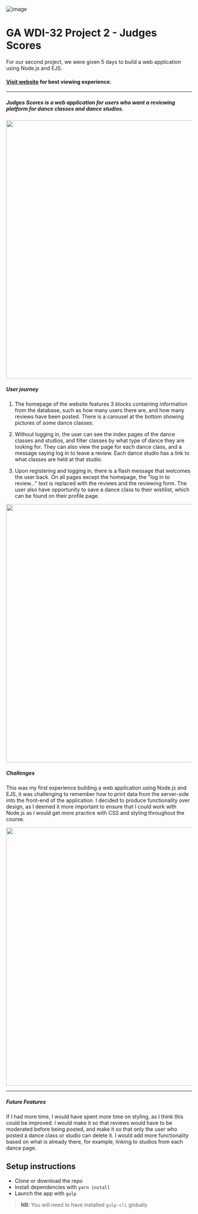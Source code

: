 ![image](https://ga-dash.s3.amazonaws.com/production/assets/logo-9f88ae6c9c3871690e33280fcf557f33.png)

# GA WDI-32 Project 2 - Judges Scores

For our second project, we were given 5 days to build a web application using Node.js and EJS.

#### [Visit website](https://judges-scores.herokuapp.com/) for best viewing experience.

---

##### Judges Scores is a web application for users who want a reviewing platform for dance classes and dance studios.

<p align="center"><img src="" width="700"></p>

##### User journey

1. The homepage of the website features 3 blocks containing information from the database, such as how many users there are, and how many reviews have been posted. There is a carousel at the bottom showing pictures of some dance classes.

2. Without logging in, the user can see the index pages of the dance classes and studios, and filter classes by what type of dance they are looking for. They can also view the page for each dance class, and a message saying log in to leave a review. Each dance studio has a link to what classes are held at that studio.

3. Upon registering and logging in, there is a flash message that welcomes the user back. On all pages except the homepage, the "log in to review..." text is replaced with the reviews and the reviewing form. The user also have opportunity to save a dance class to their wishlist, which can be found on their profile page.

<p align="center"><img src="" width="700"></p>

##### Challenges

This was my first experience building a web application using Node.js and EJS, it was challenging to remember how to print data from the server-side into the front-end of the application. I decided to produce functionality over design, as I deemed it more important to ensure that I could work with Node.js as I would get more practice with CSS and styling throughout the course.

<p align="center"><img src="" width="700"></p>

---

##### Future Features

If I had more time, I would have spent more time on styling, as I think this could be improved. I would make it so that reviews would have to be moderated before being posted, and make it so that only the user who posted a dance class or studio can delete it. I would add more functionality based on what is already there, for example, linking to studios from each dance page.


## Setup instructions

- Clone or download the repo
- Install dependencies with `yarn install`
- Launch the app with `gulp`

>**NB**: You will need to have installed `gulp-cli` globally
